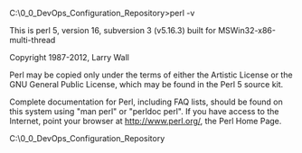 C:\0_0_DevOps_Configuration_Repository>perl -v

This is perl 5, version 16, subversion 3 (v5.16.3) built for MSWin32-x86-multi-thread

Copyright 1987-2012, Larry Wall

Perl may be copied only under the terms of either the Artistic License or the
GNU General Public License, which may be found in the Perl 5 source kit.

Complete documentation for Perl, including FAQ lists, should be found on
this system using "man perl" or "perldoc perl".  If you have access to the
Internet, point your browser at http://www.perl.org/, the Perl Home Page.


C:\0_0_DevOps_Configuration_Repository
